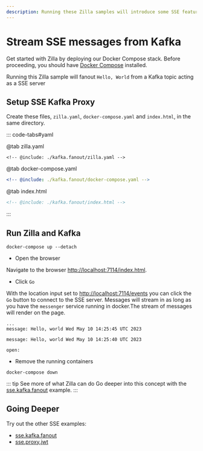 ```yaml
---
description: Running these Zilla samples will introduce some SSE features.
---
```


# Stream SSE messages from Kafka

Get started with Zilla by deploying our Docker Compose stack. Before proceeding, you should have [Docker Compose](https://docs.docker.com/compose/gettingstarted/) installed.

Running this Zilla sample will fanout `Hello, World` from a Kafka topic acting as a SSE server

## Setup SSE Kafka Proxy

Create these files, `zilla.yaml`, `docker-compose.yaml` and `index.html`, in the same directory.

::: code-tabs#yaml

@tab zilla.yaml

```yaml{19-24,56-60}
<!-- @include: ./kafka.fanout/zilla.yaml -->
```

@tab docker-compose.yaml

```yaml
<!-- @include: ./kafka.fanout/docker-compose.yaml -->
```

@tab index.html

```html
<!-- @include: ./kafka.fanout/index.html -->
```

:::

## Run Zilla and Kafka

```bash:no-line-numbers
docker-compose up --detach
```

- Open the browser

Navigate to the browser <http://localhost:7114/index.html>.

- Click `Go`

With the location input set to <http://localhost:7114/events> you can click the `Go` button to connect to the SSE server. Messages will stream in as long as you have the `messenger` service running in docker.The stream of messages will render on the page.

```output:no-line-numbers
...
message: Hello, world Wed May 10 14:25:45 UTC 2023

message: Hello, world Wed May 10 14:25:40 UTC 2023

open:
```

- Remove the running containers

```bash:no-line-numbers
docker-compose down
```

::: tip See more of what Zilla can do
Go deeper into this concept with the [sse.kafka.fanout](https://github.com/aklivity/zilla-examples/tree/main/sse.kafka.fanout) example.
:::

## Going Deeper

Try out the other SSE examples:

- [sse.kafka.fanout](https://github.com/aklivity/zilla-examples/tree/main/sse.kafka.fanout)
- [sse.proxy.jwt](https://github.com/aklivity/zilla-examples/tree/main/sse.proxy.jwt)
